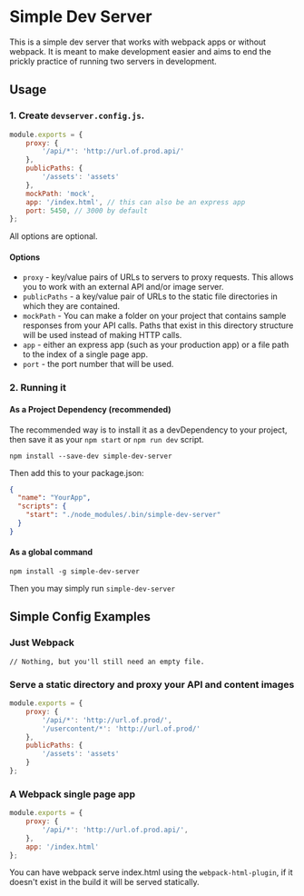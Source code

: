 # Simple Dev Server

This is a simple dev server that works with webpack apps or without webpack. It is meant to make development easier and aims to end the prickly practice of running two servers in development.

## Usage 

### 1. Create `devserver.config.js`.

```javascript
module.exports = {
	proxy: {
		'/api/*': 'http://url.of.prod.api/'
	},
	publicPaths: {
		'/assets': 'assets'
	},
	mockPath: 'mock',
	app: '/index.html', // this can also be an express app
	port: 5450, // 3000 by default
};

```

All options are optional.

#### Options

* `proxy` - key/value pairs of URLs to servers to proxy requests. This allows you to work with an external API and/or image server.
* `publicPaths` - a key/value pair of URLs to the static file directories in which they are contained.
* `mockPath` - You can make a folder on your project that contains sample responses from your API calls. Paths that exist in this directory structure will be used instead of making HTTP calls.
* `app` - either an express app (such as your production app) or a file path to the index of a single page app.
* `port` - the port number that will be used.

### 2. Running it

#### As a Project Dependency (recommended)

The recommended way is to install it as a devDependency to your project, then save it as your `npm start` or `npm run dev` script.

```
npm install --save-dev simple-dev-server
```

Then add this to your package.json:
```json
{
  "name": "YourApp",
  "scripts": {
    "start": "./node_modules/.bin/simple-dev-server"
  }
}
```

#### As a global command

```
npm install -g simple-dev-server
```

Then you may simply run `simple-dev-server`

## Simple Config Examples

### Just Webpack
```
// Nothing, but you'll still need an empty file.
```

### Serve a static directory and proxy your API and content images
```javascript
module.exports = {
	proxy: {
		'/api/*': 'http://url.of.prod/',
		'/usercontent/*': 'http://url.of.prod/'
	},
	publicPaths: {
		'/assets': 'assets'
	}
};
```

### A Webpack single page app
```javascript
module.exports = {
	proxy: {
		'/api/*': 'http://url.of.prod.api/',
	},
	app: '/index.html'
};
```
You can have webpack serve index.html using the `webpack-html-plugin`, if it doesn't exist in the build it will be served statically.
